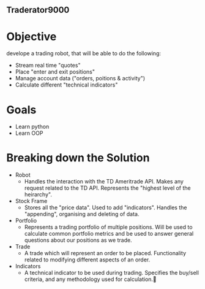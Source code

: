 ## Traderator9000

# Objective
develope a trading robot, that will be able to do the following:
- Stream real time "quotes"
- Place "enter and exit positions"
- Manage account data ("orders, poitions & activity")
- Calculate different "technical indicators"

# Goals
- Learn python
- Learn OOP

# Breaking down the Solution
- Robot
    - Handles the interaction with the TD Ameritrade API. Makes any request related to the TD API. Represents the "highest level of the heirarchy".
- Stock Frame
    - Stores all the "price data". Used to add "indicators". Handles the "appending", organising and deleting of data.
- Portfolio
    - Represents a trading portfolio of multiple positions. Will be used to calculate common portfolio metrics and be used to answer general questions about our positions as we trade.
- Trade 
    - A trade which will represent an order to be placed. Functionality related to modifying different aspects of an order.
- Indicators
    - A technical indicator to be used during trading. Specifies the buy/sell criteria, and any methodology used for calculation.
